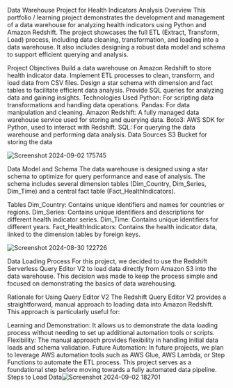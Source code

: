 Data Warehouse Project for Health Indicators Analysis
Overview
This portfolio / learning project demonstrates the development and management of a data warehouse for analyzing health indicators using Python and Amazon Redshift. The project showcases the full ETL (Extract, Transform, Load) process, including data cleaning, transformation, and loading into a data warehouse. It also includes designing a robust data model and schema to support efficient querying and analysis.

Project Objectives
Build a data warehouse on Amazon Redshift to store health indicator data.
Implement ETL processes to clean, transform, and load data from CSV files.
Design a star schema with dimension and fact tables to facilitate efficient data analysis.
Provide SQL queries for analyzing data and gaining insights.
Technologies Used
Python: For scripting data transformations and handling data operations.
Pandas: For data manipulation and cleaning.
Amazon Redshift: A fully managed data warehouse service used for storing and querying data.
Boto3: AWS SDK for Python, used to interact with Redshift.
SQL: For querying the data warehouse and performing data analysis.
Data Sources
S3 Bucket for storing the data

![Screenshot 2024-09-02 175745](https://github.com/user-attachments/assets/7fb3b78b-b8f2-41bf-b855-f816f645263c)


Data Model and Schema
The data warehouse is designed using a star schema to optimize for query performance and ease of analysis. The schema includes several dimension tables (Dim_Country, Dim_Series, Dim_Time) and a central fact table (Fact_HealthIndicators).


Tables
Dim_Country: Contains unique identifiers and names for countries or regions.
Dim_Series: Contains unique identifiers and descriptions for different health indicator series.
Dim_Time: Contains unique identifiers for different years.
Fact_HealthIndicators: Contains the health indicator data, linked to the dimension tables by foreign keys.

![Screenshot 2024-08-30 122726](https://github.com/user-attachments/assets/06319bd6-e4eb-4cd8-83e7-09b1f8cdfa4f)


Data Loading Process
For this project, we decided to use the Redshift Serverless Query Editor V2 to load data directly from Amazon S3 into the data warehouse. This decision was made to keep the process simple and focused on demonstrating the basics of data warehousing.

Rationale for Using Query Editor V2
The Redshift Query Editor V2 provides a straightforward, manual approach to loading data into Amazon Redshift. This approach is particularly useful for:

Learning and Demonstration: It allows us to demonstrate the data loading process without needing to set up additional automation tools or scripts.
Flexibility: The manual approach provides flexibility in handling initial data loads and schema validation.
Future Automation: In future projects, we plan to leverage AWS automation tools such as AWS Glue, AWS Lambda, or Step Functions to automate the ETL process. This project serves as a foundational step before moving towards a fully automated data pipeline.
Steps to Load Data![Screenshot 2024-09-02 182701](https://github.com/user-attachments/assets/8d30a891-568f-4569-a58e-1912446f11cc)

